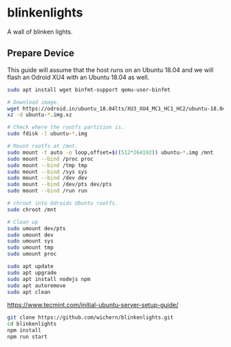 # blinkenlights
A wall of blinken lights.

## Prepare Device

This guide will assume that the host runs on an Ubuntu 18.04 and we will flash an Odroid XU4 with an Ubuntu 18.04 as well.

```bash
sudo apt install wget binfmt-support qemu-user-binfmt
```

```bash
# Download image.
wget https://odroid.in/ubuntu_18.04lts/XU3_XU4_MC1_HC1_HC2/ubuntu-18.04.1-4.14-minimal-odroid-xu4-20181203.img.xz
xz -d ubuntu-*.img.xz

# Check where the rootfs partition is.
sudo fdisk -l ubuntu-*.img

# Mount rootfs at /mnt.
sudo mount -t auto -o loop,offset=$((512*264192)) ubuntu-*.img /mnt
sudo mount --bind /proc proc
sudo mount --bind /tmp tmp
sudo mount --bind /sys sys
sudo mount --bind /dev dev
sudo mount --bind /dev/pts dev/pts
sudo mount --bind /run run

# chroot into Odroids Ubuntu rootfs.
sudo chroot /mnt

# Clean up
sudo umount dev/pts
sudo umount dev
sudo umount sys
sudo umount tmp
sudo umount proc
```

```bash
sudo apt update
sudo apt upgrade
sudo apt install nodejs npm
sudo apt autoremove
sudo apt clean
```

https://www.tecmint.com/initial-ubuntu-server-setup-guide/

```bash
git clone https://github.com/wichern/blinkenlights.git
cd blinkenlights
npm install
npm run start
```
